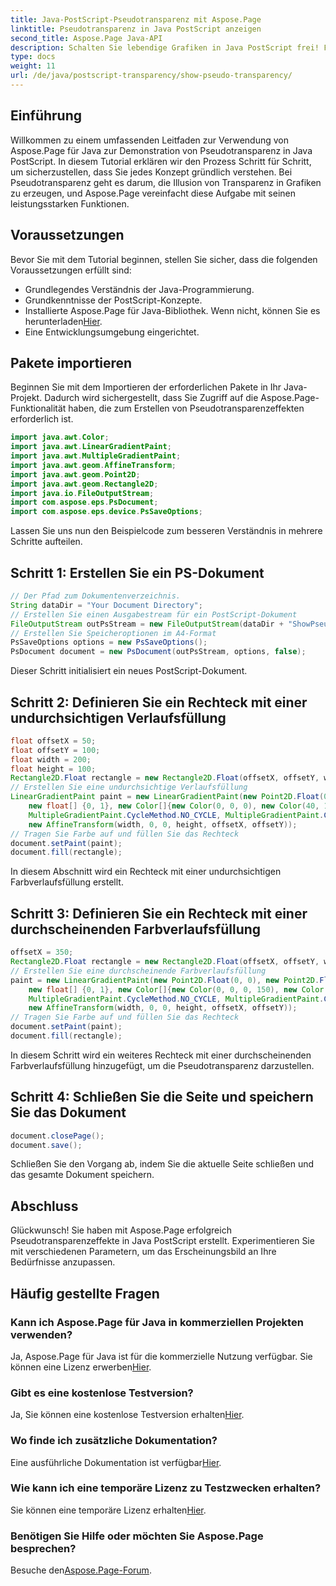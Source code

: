 ```yaml
---
title: Java-PostScript-Pseudotransparenz mit Aspose.Page
linktitle: Pseudotransparenz in Java PostScript anzeigen
second_title: Aspose.Page Java-API
description: Schalten Sie lebendige Grafiken in Java PostScript frei! Folgen Sie unserem Aspose.Page-Tutorial für die schrittweise Erstellung von Pseudotransparenz. Jetzt downloaden!
type: docs
weight: 11
url: /de/java/postscript-transparency/show-pseudo-transparency/
---
```

## Einführung
Willkommen zu einem umfassenden Leitfaden zur Verwendung von Aspose.Page für Java zur Demonstration von Pseudotransparenz in Java PostScript. In diesem Tutorial erklären wir den Prozess Schritt für Schritt, um sicherzustellen, dass Sie jedes Konzept gründlich verstehen. Bei Pseudotransparenz geht es darum, die Illusion von Transparenz in Grafiken zu erzeugen, und Aspose.Page vereinfacht diese Aufgabe mit seinen leistungsstarken Funktionen.
## Voraussetzungen
Bevor Sie mit dem Tutorial beginnen, stellen Sie sicher, dass die folgenden Voraussetzungen erfüllt sind:
- Grundlegendes Verständnis der Java-Programmierung.
- Grundkenntnisse der PostScript-Konzepte.
-  Installierte Aspose.Page für Java-Bibliothek. Wenn nicht, können Sie es herunterladen[Hier](https://releases.aspose.com/page/java/).
- Eine Entwicklungsumgebung eingerichtet.
## Pakete importieren
Beginnen Sie mit dem Importieren der erforderlichen Pakete in Ihr Java-Projekt. Dadurch wird sichergestellt, dass Sie Zugriff auf die Aspose.Page-Funktionalität haben, die zum Erstellen von Pseudotransparenzeffekten erforderlich ist.
```java
import java.awt.Color;
import java.awt.LinearGradientPaint;
import java.awt.MultipleGradientPaint;
import java.awt.geom.AffineTransform;
import java.awt.geom.Point2D;
import java.awt.geom.Rectangle2D;
import java.io.FileOutputStream;
import com.aspose.eps.PsDocument;
import com.aspose.eps.device.PsSaveOptions;
```
Lassen Sie uns nun den Beispielcode zum besseren Verständnis in mehrere Schritte aufteilen.
## Schritt 1: Erstellen Sie ein PS-Dokument
```java
// Der Pfad zum Dokumentenverzeichnis.
String dataDir = "Your Document Directory";
// Erstellen Sie einen Ausgabestream für ein PostScript-Dokument
FileOutputStream outPsStream = new FileOutputStream(dataDir + "ShowPseudoTransparency_outPS.ps");
// Erstellen Sie Speicheroptionen im A4-Format
PsSaveOptions options = new PsSaveOptions();
PsDocument document = new PsDocument(outPsStream, options, false);
```
Dieser Schritt initialisiert ein neues PostScript-Dokument.
## Schritt 2: Definieren Sie ein Rechteck mit einer undurchsichtigen Verlaufsfüllung
```java
float offsetX = 50;
float offsetY = 100;
float width = 200;
float height = 100;
Rectangle2D.Float rectangle = new Rectangle2D.Float(offsetX, offsetY, width, height);
// Erstellen Sie eine undurchsichtige Verlaufsfüllung
LinearGradientPaint paint = new LinearGradientPaint(new Point2D.Float(0, 0), new Point2D.Float(200, 100),
    new float[] {0, 1}, new Color[]{new Color(0, 0, 0), new Color(40, 128, 70)},
    MultipleGradientPaint.CycleMethod.NO_CYCLE, MultipleGradientPaint.ColorSpaceType.SRGB,
    new AffineTransform(width, 0, 0, height, offsetX, offsetY));
// Tragen Sie Farbe auf und füllen Sie das Rechteck
document.setPaint(paint);
document.fill(rectangle);
```
In diesem Abschnitt wird ein Rechteck mit einer undurchsichtigen Farbverlaufsfüllung erstellt.
## Schritt 3: Definieren Sie ein Rechteck mit einer durchscheinenden Farbverlaufsfüllung
```java
offsetX = 350;
Rectangle2D.Float rectangle = new Rectangle2D.Float(offsetX, offsetY, width, height);
// Erstellen Sie eine durchscheinende Farbverlaufsfüllung
paint = new LinearGradientPaint(new Point2D.Float(0, 0), new Point2D.Float(200, 100),
    new float[] {0, 1}, new Color[]{new Color(0, 0, 0, 150), new Color(40, 128, 70, 50)},
    MultipleGradientPaint.CycleMethod.NO_CYCLE, MultipleGradientPaint.ColorSpaceType.SRGB,
    new AffineTransform(width, 0, 0, height, offsetX, offsetY));
// Tragen Sie Farbe auf und füllen Sie das Rechteck
document.setPaint(paint);
document.fill(rectangle);
```
In diesem Schritt wird ein weiteres Rechteck mit einer durchscheinenden Farbverlaufsfüllung hinzugefügt, um die Pseudotransparenz darzustellen.
## Schritt 4: Schließen Sie die Seite und speichern Sie das Dokument
```java
document.closePage();
document.save();
```
Schließen Sie den Vorgang ab, indem Sie die aktuelle Seite schließen und das gesamte Dokument speichern.
## Abschluss
Glückwunsch! Sie haben mit Aspose.Page erfolgreich Pseudotransparenzeffekte in Java PostScript erstellt. Experimentieren Sie mit verschiedenen Parametern, um das Erscheinungsbild an Ihre Bedürfnisse anzupassen.
## Häufig gestellte Fragen
### Kann ich Aspose.Page für Java in kommerziellen Projekten verwenden?
 Ja, Aspose.Page für Java ist für die kommerzielle Nutzung verfügbar. Sie können eine Lizenz erwerben[Hier](https://purchase.aspose.com/buy).
### Gibt es eine kostenlose Testversion?
 Ja, Sie können eine kostenlose Testversion erhalten[Hier](https://releases.aspose.com/).
### Wo finde ich zusätzliche Dokumentation?
 Eine ausführliche Dokumentation ist verfügbar[Hier](https://reference.aspose.com/page/java/).
### Wie kann ich eine temporäre Lizenz zu Testzwecken erhalten?
 Sie können eine temporäre Lizenz erhalten[Hier](https://purchase.aspose.com/temporary-license/).
### Benötigen Sie Hilfe oder möchten Sie Aspose.Page besprechen?
 Besuche den[Aspose.Page-Forum](https://forum.aspose.com/c/page/39).